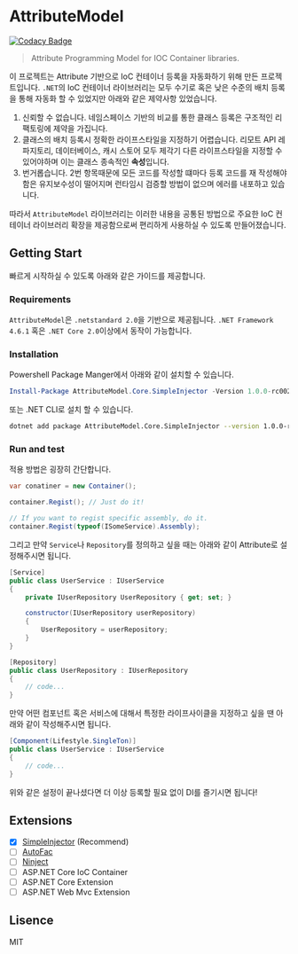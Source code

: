 # AttributeModel

[![Codacy Badge](https://api.codacy.com/project/badge/Grade/e63abd0e297d4608ba116fe4b5ac528e)](https://app.codacy.com/app/lakin32/AttributeModel?utm_source=github.com&utm_medium=referral&utm_content=lakin32/AttributeModel&utm_campaign=badger)

> Attribute Programming Model for IOC Container libraries.

이 프로젝트는 Attribute 기반으로 IoC 컨테이너 등록을 자동화하기 위해 만든 프로젝트입니다. `.NET`의 IoC 컨테이너 라이브러리는 모두 수기로 혹은 낮은 수준의 배치 등록을 통해 자동화 할 수 있었지만 아래와 같은 제약사항 있었습니다.

1. 신뢰할 수 없습니다. 네임스페이스 기반의 비교를 통한 클래스 등록은 구조적인 리팩토링에 제약을 가집니다.
1. 클래스의 배치 등록시 정확한 라이프스타일을 지정하기 어렵습니다. 리모트 API 레파지토리, 데이터베이스, 캐시 스토어 모두 제각기 다른 라이프스타일을 지정할 수 있어야하며 이는 클래스 종속적인 **속성**입니다.
1. 번거롭습니다. 2번 항목때문에 모든 코드를 작성할 떄마다 등록 코드를 재 작성해야함은 유지보수성이 떨어지며 런타임시 검증할 방법이 없으며 에러를 내포하고 있습니다.

따라서 `AttributeModel` 라이브러리는 이러한 내용을 공통된 방법으로 주요한 IoC 컨테이너 라이브러리 확장을 제공함으로써 편리하게 사용하실 수 있도록 만들어졌습니다.


## Getting Start

빠르게 시작하실 수 있도록 아래와 같은 가이드를 제공합니다.

### Requirements

`AttributeModel`은 `.netstandard 2.0`을 기반으로 제공됩니다. `.NET Framework 4.6.1` 혹은 `.NET Core 2.0`이상에서 동작이 가능합니다.

### Installation

Powershell Package Manger에서 아래와 같이 설치할 수 있습니다.

```powershell
Install-Package AttributeModel.Core.SimpleInjector -Version 1.0.0-rc002
```

또는 .NET CLI로 설치 할 수 있습니다.

```sh
dotnet add package AttributeModel.Core.SimpleInjector --version 1.0.0-rc002
```


### Run and test

적용 방법은 굉장히 간단합니다.

```csharp
var conatiner = new Container();

container.Regist(); // Just do it!

// If you want to regist specific assembly, do it.
container.Regist(typeof(ISomeService).Assembly);
```

그리고 만약 `Service`나 `Repository`를 정의하고 싶을 때는 아래와 같이 Attribute로 설정해주시면 됩니다.

```csharp
[Service]
public class UserService : IUserService
{
    private IUserRepository UserRepository { get; set; }

    constructor(IUserRepository userRepository)
    {
        UserRepository = userRepository;
    }
}

[Repository]
public class UserRepository : IUserRepository
{
    // code...
}
```

만약 어떤 컴포넌트 혹은 서비스에 대해서 특정한 라이프사이클을 지정하고 싶을 땐 아래와 같이 작성해주시면 됩니다.

```csharp
[Component(Lifestyle.SingleTon)]
public class UserService : IUserService
{
    // code...
}
```

위와 같은 설정이 끝나셨다면 더 이상 등록할 필요 없이 DI를 즐기시면 됩니다!

## Extensions

- [x] [SimpleInjector](https://github.com/simpleinjector/SimpleInjector) (Recommend)
- [ ] [AutoFac](https://github.com/autofac/Autofac)
- [ ] [Ninject](https://github.com/ninject/Ninject)
- [ ] ASP.NET Core IoC Container
- [ ] ASP.NET Core Extension
- [ ] ASP.NET Web Mvc Extension

## Lisence

MIT
